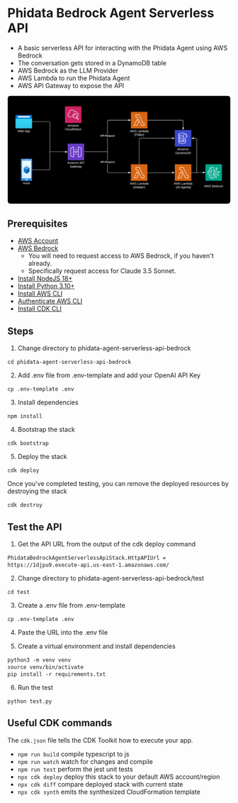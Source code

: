 # Phidata Bedrock Agent Serverless API

- A basic serverless API for interacting with the Phidata Agent using AWS Bedrock
- The conversation gets stored in a DynamoDB table
- AWS Bedrock as the LLM Provider
- AWS Lambda to run the Phidata Agent
- AWS API Gateway to expose the API

<img
  src="https://github.com/phidatahq/aws-templates/blob/main/assets/phidata-agent-serverless-bedrock-api.png"
  style="border-radius: 8px;"
/>

## Prerequisites

* [AWS Account](https://aws.amazon.com/free/)
* [AWS Bedrock](https://aws.amazon.com/bedrock/)
    - You will need to request access to AWS Bedrock, if you haven't already.
    - Specifically request access for Claude 3.5 Sonnet.
* [Install NodeJS 18+](https://nodejs.org/en/download/)
* [Install Python 3.10+](https://www.python.org/downloads/)
* [Install AWS CLI](https://aws.amazon.com/cli/)
* [Authenticate AWS CLI](https://docs.aws.amazon.com/cli/latest/userguide/cli-configure-files.html)
* [Install CDK CLI](https://docs.aws.amazon.com/cdk/v2/guide/getting-started.html)

## Steps

1. Change directory to phidata-agent-serverless-api-bedrock
```
cd phidata-agent-serverless-api-bedrock
```

2. Add .env file from .env-template and add your OpenAI API Key

```
cp .env-template .env
```

3. Install dependencies

```
npm install
```

4. Bootstrap the stack

```
cdk bootstrap
```


5. Deploy the stack

```
cdk deploy
```

Once you've completed testing, you can remove the deployed resources by destroying the stack

```
cdk destroy
```

## Test the API

1. Get the API URL from the output of the cdk deploy command
```
PhidataBedrockAgentServerlessApiStack.HttpAPIUrl = https://1djpu9.execute-api.us-east-1.amazonaws.com/
```

2. Change directory to phidata-agent-serverless-api-bedrock/test
```
cd test
```

3. Create a .env file from .env-template
```
cp .env-template .env
```

4. Paste the URL into the .env file

5. Create a virtual environment and install dependencies
```
python3 -m venv venv
source venv/bin/activate
pip install -r requirements.txt
```

6. Run the test
```
python test.py
```


## Useful CDK commands
The `cdk.json` file tells the CDK Toolkit how to execute your app.

* `npm run build`   compile typescript to js
* `npm run watch`   watch for changes and compile
* `npm run test`    perform the jest unit tests
* `npx cdk deploy`  deploy this stack to your default AWS account/region
* `npx cdk diff`    compare deployed stack with current state
* `npx cdk synth`   emits the synthesized CloudFormation template
